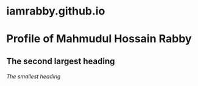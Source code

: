 # iamrabby.github.io
# Profile of Mahmudul Hossain Rabby
## The second largest heading
###### The smallest heading
